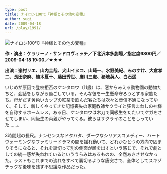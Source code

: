 ```yaml
---
type: post
title: ナイロン100℃『神様とその他の変種』
author: sugi
date: 2009-04-18
url: /play/1991/
---
```

<img src="/images/play/20090418.jpg" alt="ナイロン100℃『神様とその他の変種』" class="alignleft" />

**作・演出：ケラリーノ・サンドロヴィッチ／下北沢本多劇場／指定席6800円／2009-04-18 19:00／★★★**

**出演：峯村リエ、山内圭哉、犬山イヌコ、山崎一、水野美紀、みのすけ、大倉孝二、長田奈麻、植木夏十、藤田秀世、廣川三憲、猪岐英人、白石遥**

いじめが原因で登校拒否のケンタロウ（11歳）は、窓からみえる動物園の動物たちと、会話をしながら過ごしている。そんな彼を一生懸命守ろうとする家族たち。母がだす黄色いカップの紅茶を飲んだ客たちは次々と音信不通になってゆく。そして、新しくやってきた記憶喪失の家庭教師サクライと狂言まわしの神様を自称するホームレス。ある日、ケンタロウは木刀で同級生をたたいてケガをさせてしまい、同級生の両親がやってくる。彼らはサクライのことをしっていた......。

3時間超の長尺。ナンセンスなドタバタ、ダークなシリアスコメディー、ハートウォーミングなファミリードラマの間を揺れ動いて、どれかひとつの方向で固まりそうになると、それを裏切って別の側面が顔を出すという感じで、それで劇としての統一感が失われているといううらみはあるものの、全然あきさせなかった。ラストもこれまでの流れをすべて裏切るような唐突さで、全体としてスキゾチックな後味を残す不思議な作品だった。
